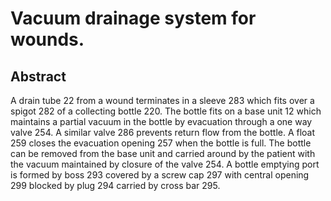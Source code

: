 # Vacuum drainage system for wounds.

## Abstract
A drain tube 22 from a wound terminates in a sleeve 283 which fits over a spigot 282 of a collecting bottle 220. The bottle fits on a base unit 12 which maintains a partial vacuum in the bottle by evacuation through a one way valve 254. A similar valve 286 prevents return flow from the bottle. A float 259 closes the evacuation opening 257 when the bottle is full. The bottle can be removed from the base unit and carried around by the patient with the vacuum maintained by closure of the valve 254. A bottle emptying port is formed by boss 293 covered by a screw cap 297 with central opening 299 blocked by plug 294 carried by cross bar 295.